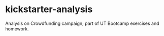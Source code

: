 # kickstarter-analysis
Analysis on Crowdfunding campaign; part of UT Bootcamp exercises and homework.
